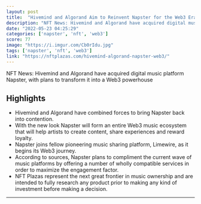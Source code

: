 ```yaml
---
layout: post
title:  "Hivemind and Algorand Aim to Reinvent Napster for the Web3 Era"
description: "NFT News: Hivemind and Algorand have acquired digital music platform Napster, with plans to transform it into a Web3 powerhouse"
date: "2022-05-23 04:25:29"
categories: ['napster', 'nft', 'web3']
score: 77
image: "https://i.imgur.com/Cb0rIdu.jpg"
tags: ['napster', 'nft', 'web3']
link: "https://nftplazas.com/hivemind-algorand-napster-web3/"
---
```


NFT News: Hivemind and Algorand have acquired digital music platform Napster, with plans to transform it into a Web3 powerhouse

## Highlights

- Hivemind and Algorand have combined forces to bring Napster back into contention.
- With the new look Napster will form an entire Web3 music ecosystem that will help artists to create content, share experiences and reward loyalty.
- Napster joins fellow pioneering music sharing platform, Limewire, as it begins its Web3 journey.
- According to sources, Napster plans to compliment the current wave of music platforms by offering a number of wholly compatible services in order to maximize the engagement factor.
- NFT Plazas represent the next great frontier in music ownership and are intended to fully research any product prior to making any kind of investment before making a decision.

---
